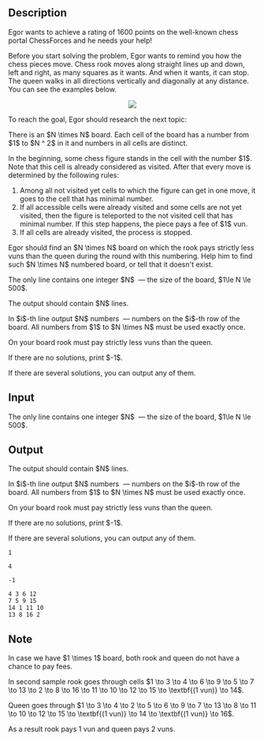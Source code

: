 ## Description

<div><p>Egor wants to achieve a rating of 1600 points on the well-known chess portal ChessForces and he needs your help!</p><p>Before you start solving the problem, Egor wants to remind you how the chess pieces move. Chess <span class="tex-font-style-bf">rook</span> moves along straight lines up and down, left and right, as many squares as it wants. And when it wants, it can stop. The <span class="tex-font-style-bf">queen</span> walks in all directions vertically and diagonally at any distance. You can see the examples below.</p><center> <img class="tex-graphics" src="file://przQ7stJ.png" style="max-width: 100.0%;max-height: 100.0%;"> </center><p>To reach the goal, Egor should research the next topic:</p><p>There is an $N \times N$ board. Each cell of the board has a number from $1$ to $N ^ 2$ in it and numbers in all cells are distinct.</p><p>In the beginning, some chess figure stands in the cell with the number $1$. Note that this cell is already considered as visited. After that every move is determined by the following rules: </p><ol> <li> Among all <span class="tex-font-style-bf">not visited</span> yet cells to which the figure can get in one move, it goes to the cell that has <span class="tex-font-style-bf">minimal</span> number.</li><li> If all accessible cells were already visited and some cells are not yet visited, then the figure is teleported to the not visited cell that has minimal number. If this step happens, the piece pays a fee of $1$ <span class="tex-font-style-bf">vun</span>.</li><li> If all cells are already visited, the process is stopped. </li></ol><p>Egor should find an $N \times N$ board on which the rook pays <span class="tex-font-style-bf">strictly less vuns</span> than the queen during the round with this numbering. Help him to find such $N \times N$ numbered board, or tell that it doesn't exist.</p></div><div class="input-specification"><p>The only line contains one integer $N$ &nbsp;— the size of the board, $1\le N \le 500$.</p></div><div class="output-specification"><p>The output should contain $N$ lines.</p><p>In $i$-th line output $N$ numbers &nbsp;— numbers on the $i$-th row of the board. All numbers from $1$ to $N \times N$ must be used exactly once.</p><p>On your board rook must pay strictly less vuns than the queen.</p><p>If there are no solutions, print $-1$.</p><p>If there are several solutions, you can output any of them. </p></div>

## Input

<p>The only line contains one integer $N$ &nbsp;— the size of the board, $1\le N \le 500$.</p>

## Output

<p>The output should contain $N$ lines.</p><p>In $i$-th line output $N$ numbers &nbsp;— numbers on the $i$-th row of the board. All numbers from $1$ to $N \times N$ must be used exactly once.</p><p>On your board rook must pay strictly less vuns than the queen.</p><p>If there are no solutions, print $-1$.</p><p>If there are several solutions, you can output any of them. </p>





```input1
1
```




```input2
4
```




```output1
-1
```




```output2
4 3 6 12 
7 5 9 15 
14 1 11 10 
13 8 16 2
```



## Note

<p>In case we have $1 \times 1$ board, both rook and queen do not have a chance to pay fees.</p><p>In second sample <span class="tex-font-style-bf">rook</span> goes through cells $1 \to 3 \to 4 \to 6 \to 9 \to 5 \to 7 \to 13 \to 2 \to 8 \to 16 \to 11 \to 10 \to 12 \to 15 \to \textbf{(1 vun)} \to 14$. </p><p><span class="tex-font-style-bf">Queen</span> goes through $1 \to 3 \to 4 \to 2 \to 5 \to 6 \to 9 \to 7 \to 13 \to 8 \to 11 \to 10 \to 12 \to 15 \to \textbf{(1 vun)} \to 14 \to \textbf{(1 vun)} \to 16$.</p><p>As a result rook pays 1 vun and queen pays 2 vuns.</p>
